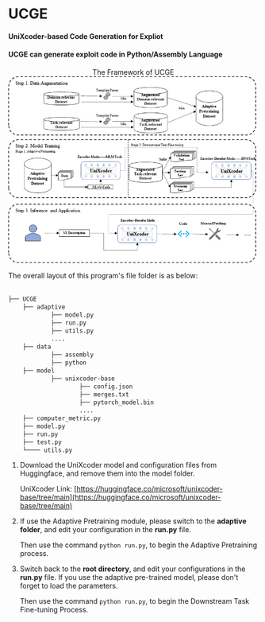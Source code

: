 # UCGE
#### UniXcoder-based Code Generation for Expliot

#### UCGE can generate exploit code in Python/Assembly Language

<div>
    <center> The Framework of UCGE </center>
</div>

<div align='center'>
<img src="./images/UCGE.png">
</div>


The overall layout of this program's file folder  is as below:

```

├── UCGE   
    ├── adaptive
            ├── model.py
            ├── run.py
            ├── utils.py
            ....
    ├── data
            ├── assembly
            ├── python
    ├── model
            ├── unixcoder-base
                    ├── config.json
                    ├── merges.txt
                    ├── pytorch_model.bin
                    ....
    ├── computer_metric.py                    
    ├── model.py
    ├── run.py
    ├── test.py 
    └──── utils.py
```



1. Download the UniXcoder model and configuration files from Huggingface, and remove them into the model folder.

   UniXcoder Link: [https://huggingface.co/microsoft/unixcoder-base/tree/main](https://huggingface.co/microsoft/unixcoder-base/tree/main)

   

2. If use the Adaptive Pretraining module, please switch to the **adaptive folder**, and edit your configuration in the **run.py** file.

   Then use the command `python run.py`, to begin the Adaptive Pretraining process.

   

3. Switch back to the **root directory**, and edit your configurations in the **run.py** file. If you use the adaptive pre-trained model, please don't forget to load the parameters.

   Then use the command `python run.py`, to begin the Downstream Task Fine-tuning Process.

